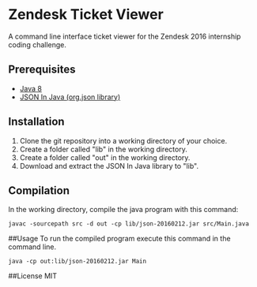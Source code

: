 # Zendesk Ticket Viewer
A command line interface ticket viewer for the Zendesk 2016 internship coding challenge.

## Prerequisites
- [Java 8](https://java.com/en/download/)
- [JSON In Java (org.json library)](http://central.maven.org/maven2/org/json/json/20160212/)

## Installation
1. Clone the git repository into a working directory of your choice.
2. Create a folder called "lib" in the working directory.
3. Create a folder called "out" in the working directory.
4. Download and extract the JSON In Java library to "lib".

## Compilation
In the working directory, compile the java program with this command:

`javac -sourcepath src -d out -cp lib/json-20160212.jar src/Main.java`

##Usage
To run the compiled program execute this command in the command line.

`java -cp out:lib/json-20160212.jar Main`

##License
MIT